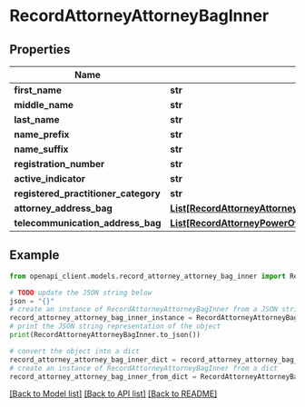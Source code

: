 # RecordAttorneyAttorneyBagInner


## Properties

Name | Type | Description | Notes
------------ | ------------- | ------------- | -------------
**first_name** | **str** |  | [optional] 
**middle_name** | **str** |  | [optional] 
**last_name** | **str** |  | [optional] 
**name_prefix** | **str** |  | [optional] 
**name_suffix** | **str** |  | [optional] 
**registration_number** | **str** |  | [optional] 
**active_indicator** | **str** |  | [optional] 
**registered_practitioner_category** | **str** |  | [optional] 
**attorney_address_bag** | [**List[RecordAttorneyAttorneyBagInnerAttorneyAddressBagInner]**](RecordAttorneyAttorneyBagInnerAttorneyAddressBagInner.md) |  | [optional] 
**telecommunication_address_bag** | [**List[RecordAttorneyPowerOfAttorneyBagInnerTelecommunicationAddressBagInner]**](RecordAttorneyPowerOfAttorneyBagInnerTelecommunicationAddressBagInner.md) |  | [optional] 

## Example

```python
from openapi_client.models.record_attorney_attorney_bag_inner import RecordAttorneyAttorneyBagInner

# TODO update the JSON string below
json = "{}"
# create an instance of RecordAttorneyAttorneyBagInner from a JSON string
record_attorney_attorney_bag_inner_instance = RecordAttorneyAttorneyBagInner.from_json(json)
# print the JSON string representation of the object
print(RecordAttorneyAttorneyBagInner.to_json())

# convert the object into a dict
record_attorney_attorney_bag_inner_dict = record_attorney_attorney_bag_inner_instance.to_dict()
# create an instance of RecordAttorneyAttorneyBagInner from a dict
record_attorney_attorney_bag_inner_from_dict = RecordAttorneyAttorneyBagInner.from_dict(record_attorney_attorney_bag_inner_dict)
```
[[Back to Model list]](../README.md#documentation-for-models) [[Back to API list]](../README.md#documentation-for-api-endpoints) [[Back to README]](../README.md)


